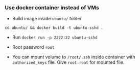 ### Use docker container instead of VMs

- Build image inside `ubuntu/` folder

`cd ubuntu/ && docker build -t ubuntu-sshd .`

- Run `docker run -p 2222:22 ubuntu-sshd`

- Root password `root`

- You can mount volume to `/root/.ssh` inside container with `authorized_keys` file. Give
`root:root` for mounted file.